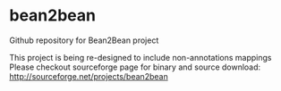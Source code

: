 bean2bean
=========

Github repository for Bean2Bean project

This project is being re-designed to include non-annotations mappings  
Please checkout sourceforge page for binary and source download: http://sourceforge.net/projects/bean2bean